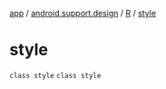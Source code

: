 [app](../../../index.md) / [android.support.design](../../index.md) / [R](../index.md) / [style](./index.md)

# style

`class style`
`class style`